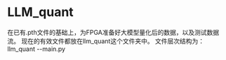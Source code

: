 # LLM_quant
在已有.pth文件的基础上，为FPGA准备好大模型量化后的数据，以及测试数据流。
现在的有效文件都放在llm_quant这个文件夹中。
文件层次结构为：
llm_quant
  --main.py
  
